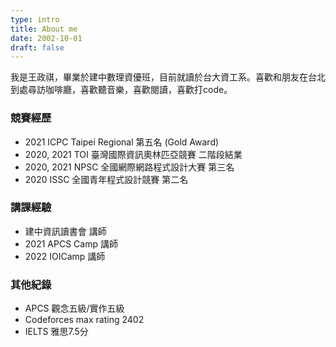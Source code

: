 ```yaml
---
type: intro
title: About me
date: 2002-10-01
draft: false
---
```


我是王政祺，畢業於建中數理資優班，目前就讀於台大資工系。喜歡和朋友在台北到處尋訪咖啡廳，喜歡聽音樂，喜歡閱讀，喜歡打code。

### 競賽經歷

* 2021 ICPC Taipei Regional 第五名 (Gold Award)
* 2020, 2021 TOI 臺灣國際資訊奧林匹亞競賽 二階段結業
* 2020, 2021 NPSC 全國網際網路程式設計大賽 第三名
* 2020 ISSC 全國青年程式設計競賽 第二名

### 講課經驗

* 建中資訊讀書會 講師
* 2021 APCS Camp 講師
* 2022 IOICamp 講師

### 其他紀錄

* APCS 觀念五級/實作五級
* Codeforces max rating 2402
* IELTS 雅思7.5分